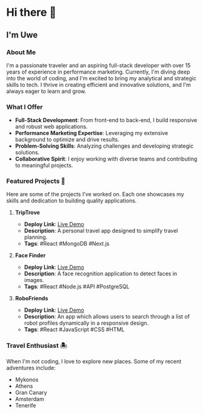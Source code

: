 # Hi there 👋

## I'm Uwe

### About Me
I'm a passionate traveler and an aspiring full-stack developer with over 15 years of experience in performance marketing. Currently, I'm diving deep into the world of coding, and I'm excited to bring my analytical and strategic skills to tech. I thrive in creating efficient and innovative solutions, and I'm always eager to learn and grow.

### What I Offer
- **Full-Stack Development**: From front-end to back-end, I build responsive and robust web applications.
- **Performance Marketing Expertise**: Leveraging my extensive background to optimize and drive results.
- **Problem-Solving Skills**: Analyzing challenges and developing strategic solutions.
- **Collaborative Spirit**: I enjoy working with diverse teams and contributing to meaningful projects.

### Featured Projects 📌
Here are some of the projects I've worked on. Each one showcases my skills and dedication to building quality applications.

1. **TripTrove**
   - **Deploy Link**: [Live Demo](https://trip-trove-packinglist.vercel.app)
   - **Description**: A personal travel app designed to simplify travel planning.
   - **Tags**: #React #MongoDB #Next.js

2. **Face Finder**
   - **Deploy Link**: [Live Demo](https://face-detector-ten.vercel.app)
   - **Description**: A face recognition application to detect faces in images.
   - **Tags**: #React #Node.js #API #PostgreSQL
  
3. **RoboFriends**
   - **Deploy Link**: [Live Demo](https://uwebury.github.io/robofriends/)
   - **Description**: An app which allows users to search through a list of robot profiles dynamically in a responsive design.
   - **Tags**: #React #JavaScript #CSS #HTML
  
### Travel Enthusiast 🏝️
When I'm not coding, I love to explore new places. Some of my recent adventures include:
- Mykonos
- Athens
- Gran Canary
- Amsterdam
- Tenerife
